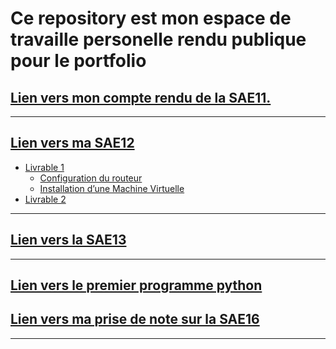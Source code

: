 # Ce repository est mon espace de travaille personelle rendu publique pour le portfolio

## [Lien vers mon compte rendu de la SAE11.](./sae11.md)

-----

## [Lien vers ma SAE12](./sae12-mathieu-iut-beziers-main/README.md)

* [Livrable 1](./sae12-mathieu-iut-beziers-main/Livrable_1.md)
  * [Configuration du routeur](./sae12-mathieu-iut-beziers-main/Routeur/conf_routeur.md)
  * [Installation d’une Machine Virtuelle](sae12-mathieu-iut-beziers-main/VM/machine_virtuelle.md)
* [Livrable 2](sae12-mathieu-iut-beziers-main/livrable2_reseau_entreprise.png)

-----

## [Lien vers la SAE13](./SAÉ13_Découvrir_un_dispositif_de_transmission/README.MD)

-----

## [Lien vers le premier programme python](./sae15/sae15_V1.py)

## [Lien vers ma prise de note sur la SAE16](./sae16.md)

-----
